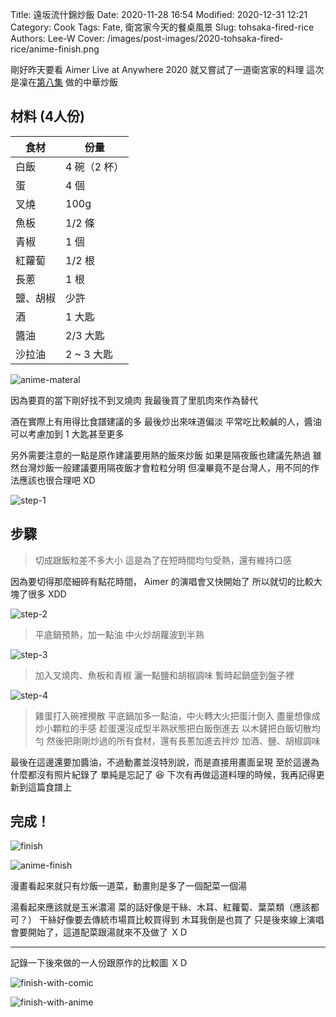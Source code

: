 Title: 遠坂流什錦炒飯
Date: 2020-11-28 16:54
Modified: 2020-12-31 12:21
Category: Cook
Tags: Fate, 衛宮家今天的餐桌風景
Slug: tohsaka-fired-rice
Authors: Lee-W
Cover: /images/post-images/2020-tohsaka-fired-rice/anime-finish.png

剛好昨天要看 Aimer Live at Anywhere 2020
就又嘗試了一道衛宮家的料理
這次是凜在[第八集](https://ani.gamer.com.tw/animeVideo.php?sn=16734) 做的中華炒飯

<!--more-->

## 材料 (4人份)

| 食材 | 份量 |
|---|---|
| 白飯 | 4 碗（2 杯） |
| 蛋 | 4 個 |
| 叉燒 | 100g |
| 魚板 | 1/2 條 |
| 青椒 | 1 個 |
| 紅蘿蔔 | 1/2 根 |
| 長蔥 | 1 根 |
| 鹽、胡椒 | 少許 |
| 酒 | 1 大匙 |
| 醬油 | 2/3 大匙 |
| 沙拉油 | 2 ~ 3 大匙 |

![anime-materal]({static}/images/post-images/2020-tohsaka-fired-rice/anime-materal.png)

因為要買的當下剛好找不到叉燒肉
我最後買了里肌肉來作為替代

酒在實際上有用得比食譜建議的多
最後炒出來味道偏淡
平常吃比較鹹的人，醬油可以考慮加到 1 大匙甚至更多

另外需要注意的一點是原作建議要用熱的飯來炒飯
如果是隔夜飯也建議先熱過
雖然台灣炒飯一般建議要用隔夜飯才會粒粒分明
但凜畢竟不是台灣人，用不同的作法應該也很合理吧 XD

![step-1]({static}/images/post-images/2020-tohsaka-fired-rice/step-1.jpg)

## 步驟
> 切成跟飯粒差不多大小
> 這是為了在短時間均勻受熱，還有維持口感

因為要切得那麼細碎有點花時間， Aimer 的演唱會又快開始了
所以就切的比較大塊了很多 XDD

![step-2]({static}/images/post-images/2020-tohsaka-fired-rice/step-2.jpg)

> 平底鍋預熱，加一點油
> 中火炒胡蘿波到半熟

![step-3]({static}/images/post-images/2020-tohsaka-fired-rice/step-3.jpg)

> 加入叉燒肉、魚板和青椒
> 灑一點鹽和胡椒調味
> 暫時起鍋盛到盤子裡

![step-4]({static}/images/post-images/2020-tohsaka-fired-rice/step-4.jpg)

> 雞蛋打入碗裡攪散
> 平底鍋加多一點油，中火轉大火把蛋汁倒入
> 盡量想像成炒小顆粒的手感
> 趁蛋還沒成型半熟狀態把白飯倒進去
> 以木鏟把白飯切散均勻
> 然後把剛剛炒過的所有食材，還有長蔥加進去拌炒
> 加酒、鹽、胡椒調味

最後在這邊還要加醬油，不過動畫並沒特別說，而是直接用畫面呈現
至於這邊為什麼都沒有照片紀錄了
單純是忘記了 😆
下次有再做這道料理的時候，我再記得更新到這篇食譜上

## 完成！
![finish]({static}/images/post-images/2020-tohsaka-fired-rice/finish.jpg)

![anime-finish]({static}/images/post-images/2020-tohsaka-fired-rice/anime-finish.png)


漫畫看起來就只有炒飯一道菜，動畫則是多了一個配菜一個湯

湯看起來應該就是玉米濃湯
菜的話好像是干絲、木耳、紅蘿蔔、葉菜類（應該都可？）
干絲好像要去傳統市場買比較買得到
木耳我倒是也買了
只是後來線上演唱會要開始了，這道配菜跟湯就來不及做了 ＸＤ

---

記錄一下後來做的一人份跟原作的比較圖 ＸＤ

![finish-with-comic]({static}/images/post-images/2020-tohsaka-fired-rice/finish-with-comic.jpeg)

![finish-with-anime]({static}/images/post-images/2020-tohsaka-fired-rice/finish-with-anime.jpeg)
